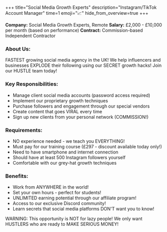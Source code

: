 +++
title="Social Media Growth Experts"
description="Instagram/TikTok Account Manager"
time=1
emoji="📈"
hide_from_overview=true
+++

**Company:** Social Media Growth Experts, Remote
**Salary:** £2,000 - £10,000 per month (based on performance)
**Contract:** Commission-based Independent Contractor

### About Us:

FASTEST growing social media agency in the UK! We help influencers and businesses EXPLODE their following using our SECRET growth hacks! Join our HUSTLE team today!

### Key Responsibilities:

- Manage client social media accounts (password access required)
- Implement our proprietary growth techniques
- Purchase followers and engagement through our special vendors
- Create content that goes VIRAL every time
- Sign up new clients from your personal network (COMMISSION!)

### Requirements:

- NO experience needed - we teach you EVERYTHING!
- Must pay for our training course (£297 - discount available today only!)
- Need to have smartphone and internet connection
- Should have at least 500 Instagram followers yourself
- Comfortable with our grey-hat growth techniques

### Benefits:

- Work from ANYWHERE in the world!
- Set your own hours - perfect for students!
- UNLIMITED earning potential through our affiliate program!
- Access to our exclusive Discord community!
- Learn secrets that social media platforms DON'T want you to know!

WARNING: This opportunity is NOT for lazy people! We only want HUSTLERS who are ready to MAKE SERIOUS MONEY!
